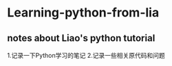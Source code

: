 Learning-python-from-lia
===
notes about Liao's python tutorial
---
1.记录一下Python学习的笔记
2.记录一些相关原代码和问题
